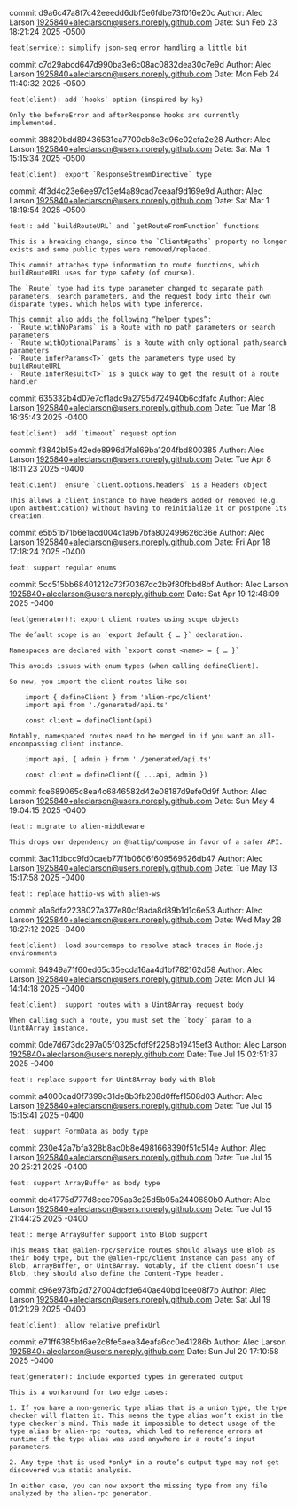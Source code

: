commit d9a6c47a8f7c42eeedd6dbf5e6fdbe73f016e20c
Author: Alec Larson <1925840+aleclarson@users.noreply.github.com>
Date: Sun Feb 23 18:21:24 2025 -0500

    feat(service): simplify json-seq error handling a little bit

commit c7d29abcd647d990ba3e6c08ac0832dea30c7e9d
Author: Alec Larson <1925840+aleclarson@users.noreply.github.com>
Date: Mon Feb 24 11:40:32 2025 -0500

    feat(client): add `hooks` option (inspired by ky)

    Only the beforeError and afterResponse hooks are currently implemented.

commit 38820bdd89436531ca7700cb8c3d96e02cfa2e28
Author: Alec Larson <1925840+aleclarson@users.noreply.github.com>
Date: Sat Mar 1 15:15:34 2025 -0500

    feat(client): export `ResponseStreamDirective` type

commit 4f3d4c23e6ee97c13ef4a89cad7ceaaf9d169e9d
Author: Alec Larson <1925840+aleclarson@users.noreply.github.com>
Date: Sat Mar 1 18:19:54 2025 -0500

    feat!: add `buildRouteURL` and `getRouteFromFunction` functions

    This is a breaking change, since the `Client#paths` property no longer exists and some public types were removed/replaced.

    This commit attaches type information to route functions, which buildRouteURL uses for type safety (of course).

    The `Route` type had its type parameter changed to separate path parameters, search parameters, and the request body into their own disparate types, which helps with type inference.

    This commit also adds the following “helper types”:
    - `Route.withNoParams` is a Route with no path parameters or search parameters
    - `Route.withOptionalParams` is a Route with only optional path/search parameters
    - `Route.inferParams<T>` gets the parameters type used by buildRouteURL
    - `Route.inferResult<T>` is a quick way to get the result of a route handler

commit 635332b4d07e7cf1adc9a2795d724940b6cdfafc
Author: Alec Larson <1925840+aleclarson@users.noreply.github.com>
Date: Tue Mar 18 16:35:43 2025 -0400

    feat(client): add `timeout` request option

commit f3842b15e42ede8996d7fa169ba1204fbd800385
Author: Alec Larson <1925840+aleclarson@users.noreply.github.com>
Date: Tue Apr 8 18:11:23 2025 -0400

    feat(client): ensure `client.options.headers` is a Headers object

    This allows a client instance to have headers added or removed (e.g. upon authentication) without having to reinitialize it or postpone its creation.

commit e5b51b71b6e1acd004c1a9b7bfa802499626c36e
Author: Alec Larson <1925840+aleclarson@users.noreply.github.com>
Date: Fri Apr 18 17:18:24 2025 -0400

    feat: support regular enums

commit 5cc515bb68401212c73f70367dc2b9f80fbbd8bf
Author: Alec Larson <1925840+aleclarson@users.noreply.github.com>
Date: Sat Apr 19 12:48:09 2025 -0400

    feat(generator)!: export client routes using scope objects

    The default scope is an `export default { … }` declaration.

    Namespaces are declared with `export const <name> = { … }`

    This avoids issues with enum types (when calling defineClient).

    So now, you import the client routes like so:

        import { defineClient } from 'alien-rpc/client'
        import api from './generated/api.ts'

        const client = defineClient(api)

    Notably, namespaced routes need to be merged in if you want an all-encompassing client instance.

        import api, { admin } from './generated/api.ts'

        const client = defineClient({ ...api, admin })

commit fce689065c8ea4c6846582d42e08187d9efe0d9f
Author: Alec Larson <1925840+aleclarson@users.noreply.github.com>
Date: Sun May 4 19:04:15 2025 -0400

    feat!: migrate to alien-middleware

    This drops our dependency on @hattip/compose in favor of a safer API.

commit 3ac11dbcc9fd0caeb77f1b0606f609569526db47
Author: Alec Larson <1925840+aleclarson@users.noreply.github.com>
Date: Tue May 13 15:17:58 2025 -0400

    feat!: replace hattip-ws with alien-ws

commit a1a6dfa2238027a377e80cf8ada8d89b1d1c6e53
Author: Alec Larson <1925840+aleclarson@users.noreply.github.com>
Date: Wed May 28 18:27:12 2025 -0400

    feat(client): load sourcemaps to resolve stack traces in Node.js environments

commit 94949a71f60ed65c35ecda16aa4d1bf782162d58
Author: Alec Larson <1925840+aleclarson@users.noreply.github.com>
Date: Mon Jul 14 14:14:18 2025 -0400

    feat(client): support routes with a Uint8Array request body

    When calling such a route, you must set the `body` param to a Uint8Array instance.

commit 0de7d673dc297a05f0325cfdf9f2258b19415ef3
Author: Alec Larson <1925840+aleclarson@users.noreply.github.com>
Date: Tue Jul 15 02:51:37 2025 -0400

    feat!: replace support for Uint8Array body with Blob

commit a4000cad0f7399c31de8b3fb208d0ffef1508d03
Author: Alec Larson <1925840+aleclarson@users.noreply.github.com>
Date: Tue Jul 15 15:15:41 2025 -0400

    feat: support FormData as body type

commit 230e42a7bfa328b8ac0b8e4981668390f51c514e
Author: Alec Larson <1925840+aleclarson@users.noreply.github.com>
Date: Tue Jul 15 20:25:21 2025 -0400

    feat: support ArrayBuffer as body type

commit de41775d777d8cce795aa3c25d5b05a2440680b0
Author: Alec Larson <1925840+aleclarson@users.noreply.github.com>
Date: Tue Jul 15 21:44:25 2025 -0400

    feat!: merge ArrayBuffer support into Blob support

    This means that @alien-rpc/service routes should always use Blob as their body type, but the @alien-rpc/client instance can pass any of Blob, ArrayBuffer, or Uint8Array. Notably, if the client doesn’t use Blob, they should also define the Content-Type header.

commit c96e973fb2d727004dcfde640ae40bd1cee08f7b
Author: Alec Larson <1925840+aleclarson@users.noreply.github.com>
Date: Sat Jul 19 01:21:29 2025 -0400

    feat(client): allow relative prefixUrl

commit e71ff6385bf6ae2c8fe5aea34eafa6cc0e41286b
Author: Alec Larson <1925840+aleclarson@users.noreply.github.com>
Date: Sun Jul 20 17:10:58 2025 -0400

    feat(generator): include exported types in generated output

    This is a workaround for two edge cases:

    1. If you have a non-generic type alias that is a union type, the type checker will flatten it. This means the type alias won’t exist in the type checker’s mind. This made it impossible to detect usage of the type alias by alien-rpc routes, which led to reference errors at runtime if the type alias was used anywhere in a route’s input parameters.

    2. Any type that is used *only* in a route’s output type may not get discovered via static analysis.

    In either case, you can now export the missing type from any file analyzed by the alien-rpc generator.
